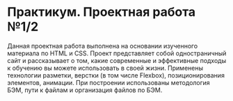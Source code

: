 # Практикум. Проектная работа №1/2
Данная проектная работа выполнена на основании изученного материала по HTML и CSS. Проект представляет собой одностраничный сайт и рассказывает о том, какие современные и эффективные подходы к обучению вы можете использовать в своей жизни. 
Применены технологии разметки, верстки (в том числе Flexbox), позиционирования элементов, анимации. При построении использованы методология БЭМ, пути к файлам и организация файлов по БЭМ.
